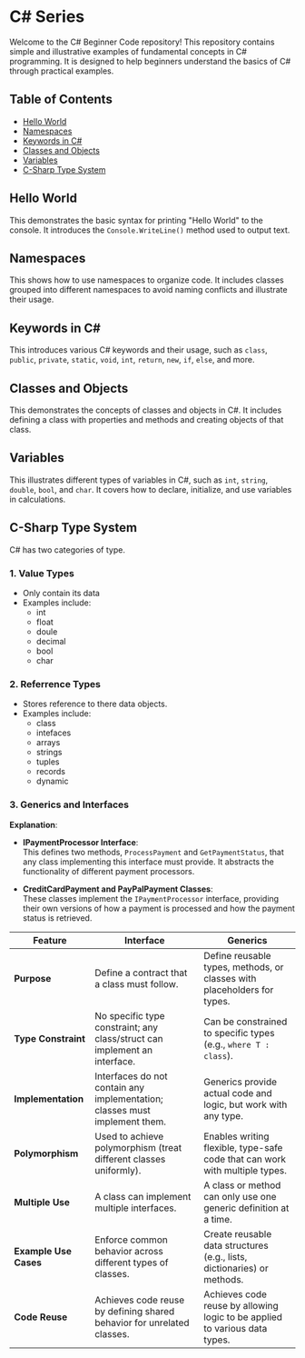 # C# Series

Welcome to the C# Beginner Code repository! This repository contains simple and illustrative examples of fundamental concepts in C# programming. It is designed to help beginners understand the basics of C# through practical examples.

## Table of Contents

- [Hello World](#hello-world)
- [Namespaces](#namespaces)
- [Keywords in C#](#keywords-in-c)
- [Classes and Objects](#classes-and-objects)
- [Variables](#variables)
- [C-Sharp Type System](#C-Sharp-Type-System)

## Hello World

This demonstrates the basic syntax for printing "Hello World" to the console. It introduces the `Console.WriteLine()` method used to output text.

## Namespaces

This shows how to use namespaces to organize code. It includes classes grouped into different namespaces to avoid naming conflicts and illustrate their usage.

## Keywords in C#

This introduces various C# keywords and their usage, such as `class`, `public`, `private`, `static`, `void`, `int`, `return`, `new`, `if`, `else`, and more.

## Classes and Objects

This demonstrates the concepts of classes and objects in C#. It includes defining a class with properties and methods and creating objects of that class.

## Variables

This illustrates different types of variables in C#, such as `int`, `string`, `double`, `bool`, and `char`. It covers how to declare, initialize, and use variables in calculations.

## C-Sharp Type System

C# has two categories of type.

### 1. Value Types
- Only contain its data
- Examples include: 
    - int
    - float
    - doule
    - decimal
    - bool
    - char


### 2. Referrence Types
- Stores reference to there data objects.
- Examples include:
    - class
    - intefaces
    - arrays
    - strings
    - tuples
    - records
    - dynamic


### 3. Generics and Interfaces


**Explanation**:

- **IPaymentProcessor Interface**:  
  This defines two methods, `ProcessPayment` and `GetPaymentStatus`, that any class implementing this interface must provide. It abstracts the functionality of different payment processors.

- **CreditCardPayment and PayPalPayment Classes**:  
  These classes implement the `IPaymentProcessor` interface, providing their own versions of how a payment is processed and how the payment status is retrieved.



| **Feature**             | **Interface**                                                            | **Generics**                                                          |
|-------------------------|--------------------------------------------------------------------------|-----------------------------------------------------------------------|
| **Purpose**              | Define a contract that a class must follow.                              | Define reusable types, methods, or classes with placeholders for types.|
| **Type Constraint**      | No specific type constraint; any class/struct can implement an interface.| Can be constrained to specific types (e.g., `where T : class`).        |
| **Implementation**       | Interfaces do not contain any implementation; classes must implement them.| Generics provide actual code and logic, but work with any type.        |
| **Polymorphism**         | Used to achieve polymorphism (treat different classes uniformly).         | Enables writing flexible, type-safe code that can work with multiple types. |
| **Multiple Use**         | A class can implement multiple interfaces.                               | A class or method can only use one generic definition at a time.       |
| **Example Use Cases**    | Enforce common behavior across different types of classes.               | Create reusable data structures (e.g., lists, dictionaries) or methods.|
| **Code Reuse**           | Achieves code reuse by defining shared behavior for unrelated classes.   | Achieves code reuse by allowing logic to be applied to various data types. |
